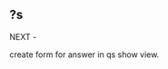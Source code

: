 ?s
--
<!-- - stubbing time for calculations? use Timecop -->

NEXT -

create form for answer in qs show view.
